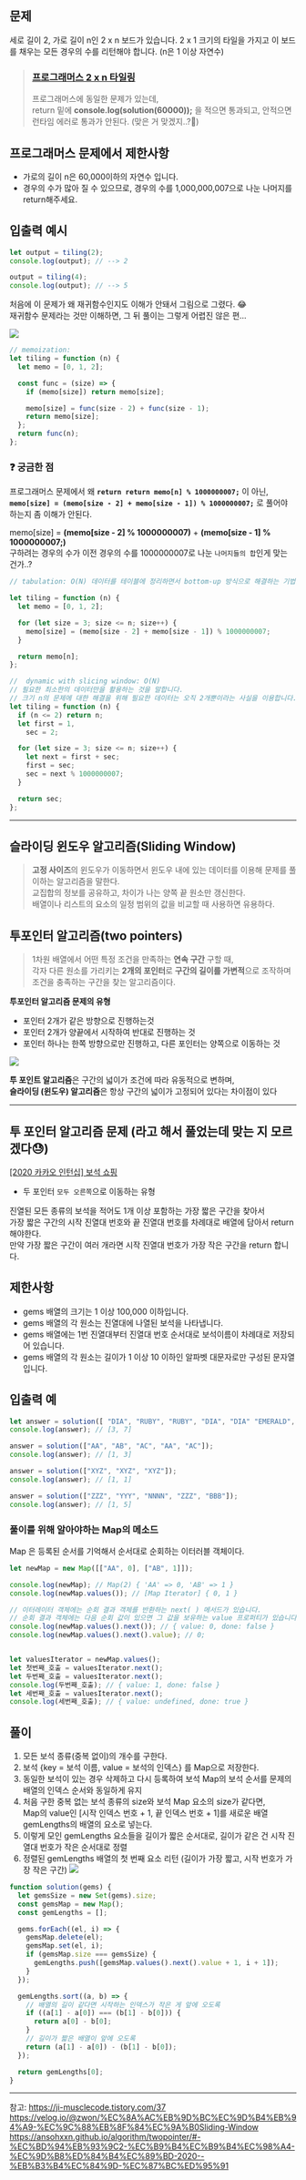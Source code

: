 ## 문제

세로 길이 2, 가로 길이 n인 2 x n 보드가 있습니다. 2 x 1 크기의 타일을 가지고 이 보드를 채우는 모든 경우의 수를 리턴해야 합니다.
(n은 1 이상 자연수)

>### [프로그래머스 2 x n 타일링](https://school.programmers.co.kr/learn/courses/30/lessons/12900)
>프로그래머스에 동일한 문제가 있는데, \
return 밑에 **console.log(solution(60000));** 을 적으면 통과되고, 안적으면 런타임 에러로 통과가 안된다. (맞은 거 맞겠지..?🤔)

## 프로그래머스 문제에서 제한사항

- 가로의 길이 n은 60,000이하의 자연수 입니다.
- 경우의 수가 많아 질 수 있으므로, 경우의 수를 1,000,000,007으로 나눈 나머지를 return해주세요.

## 입출력 예시

```javascript
let output = tiling(2);
console.log(output); // --> 2

output = tiling(4);
console.log(output); // --> 5
```

처음에 이 문제가 왜 재귀함수인지도 이해가 안돼서 그림으로 그렸다. 😂 \
재귀함수 문제라는 것만 이해하면, 그 뒤 풀이는 그렇게 어렵진 않은 편...

![](https://velog.velcdn.com/images/iberis/post/96f49c44-e06f-4fe3-857c-d51f129f445a/image.jpg)

```javascript
// memoization:
let tiling = function (n) {
  let memo = [0, 1, 2];

  const func = (size) => {
    if (memo[size]) return memo[size];

    memo[size] = func(size - 2) + func(size - 1);
    return memo[size];
  };
  return func(n);
};
```

### ❓ 궁금한 점

프로그래머스 문제에서 왜 **`return return memo[n] % 1000000007;`** 이 아닌, \
**`memo[size] = (memo[size - 2] + memo[size - 1]) % 1000000007;`** 로 풀어야 하는지 좀 이해가 안된다.

memo[size] = **(memo[size - 2] % 1000000007)** + **(memo[size - 1] % 1000000007;)** \
구하려는 경우의 수가 이전 경우의 수를 1000000007로 나눈 `나머지들의 합`인게 맞는 건가..?

```javascript
// tabulation: O(N) 데이터를 테이블에 정리하면서 bottom-up 방식으로 해결하는 기법

let tiling = function (n) {
  let memo = [0, 1, 2];

  for (let size = 3; size <= n; size++) {
    memo[size] = (memo[size - 2] + memo[size - 1]) % 1000000007;
  }

  return memo[n];
};
```

```javascript
//  dynamic with slicing window: O(N)
// 필요한 최소한의 데이터만을 활용하는 것을 말합니다.
// 크기 n의 문제에 대한 해결을 위해 필요한 데이터는 오직 2개뿐이라는 사실을 이용합니다.
let tiling = function (n) {
  if (n <= 2) return n;
  let first = 1,
    sec = 2;

  for (let size = 3; size <= n; size++) {
    let next = first + sec;
    first = sec;
    sec = next % 1000000007;
  }

  return sec;
};
```

---

## 슬라이딩 윈도우 알고리즘(Sliding Window)

> **고정 사이즈**의 윈도우가 이동하면서 윈도우 내에 있는 데이터를 이용해 문제를 풀이하는 알고리즘을 말한다. \
> 교집합의 정보를 공유하고, 차이가 나는 양쪽 끝 원소만 갱신한다. \
> 배열이나 리스트의 요소의 일정 범위의 값을 비교할 때 사용하면 유용하다.

## 투포인터 알고리즘(two pointers)

> 1차원 배열에서 어떤 특정 조건을 만족하는 **연속 구간** 구할 때, \
>  각자 다른 원소를 가리키는 **2개의 포인터**로 **구간의 길이를 가변적**으로 조작하며 조건을 충족하는 구간을 찾는 알고리즘이다.

**투포인터 알고리즘 문제의 유형**

- 포인터 2개가 같은 방향으로 진행하는것
- 포인터 2개가 양끝에서 시작하여 반대로 진행하는 것
- 포인터 하나는 한쪽 방향으로만 진행하고, 다른 포인터는 양쪽으로 이동하는 것

![](https://velog.velcdn.com/images/iberis/post/6fc5e78d-ca22-4f96-ac48-1328ef03981f/image.jpg)

**투 포인트 알고리즘**은 구간의 넓이가 조건에 따라 유동적으로 변하며, \
**슬라이딩 (윈도우) 알고리즘**은 항상 구간의 넓이가 고정되어 있다는 차이점이 있다

---

## 투 포인터 알고리즘 문제 (라고 해서 풀었는데 맞는 지 모르겠다😓)

[[2020 카카오 인턴십] 보석 쇼핑](https://school.programmers.co.kr/learn/courses/30/lessons/67258)

- 두 포인터 `모두 오른쪽`으로 이동하는 유형

진열된 모든 종류의 보석을 적어도 1개 이상 포함하는 가장 짧은 구간을 찾아서 \
가장 짧은 구간의 시작 진열대 번호와 끝 진열대 번호를 차례대로 배열에 담아서 return 해야한다. \
만약 가장 짧은 구간이 여러 개라면 시작 진열대 번호가 가장 작은 구간을 return 합니다.

## 제한사항

- gems 배열의 크기는 1 이상 100,000 이하입니다.
- gems 배열의 각 원소는 진열대에 나열된 보석을 나타냅니다.
- gems 배열에는 1번 진열대부터 진열대 번호 순서대로 보석이름이 차례대로 저장되어 있습니다.
- gems 배열의 각 원소는 길이가 1 이상 10 이하인 알파벳 대문자로만 구성된 문자열입니다.

## 입출력 예

```javascript
let answer = solution([ "DIA", "RUBY", "RUBY", "DIA", "DIA" "EMERALD", "SAPPHIRE", "DIA" ]);
console.log(answer); // [3, 7]

answer = solution(["AA", "AB", "AC", "AA", "AC"]);
console.log(answer); // [1, 3]

answer = solution(["XYZ", "XYZ", "XYZ"]);
console.log(answer); // [1, 1]

answer = solution(["ZZZ", "YYY", "NNNN", "ZZZ", "BBB"]);
console.log(answer); // [1, 5]
```

### 풀이를 위해 알아야하는 Map의 메소드
Map 은 등록된 순서를 기억해서 순서대로 순회하는 이터러블 객체이다.

```javascript
let newMap = new Map([["AA", 0], ["AB", 1]]);

console.log(newMap); // Map(2) { 'AA' => 0, 'AB' => 1 }
console.log(newMap.values()); // [Map Iterator] { 0, 1 }

// 이터레이터 객체에는 순회 결과 객체를 반환하는 next( ) 메서드가 있습니다.
// 순회 결과 객체에는 다음 순회 값이 있으면 그 값을 보유하는 value 프로퍼티가 있습니다. {value: 이터레이터 값, done: false }
console.log(newMap.values().next()); // { value: 0, done: false }
console.log(newMap.values().next().value); // 0;


let valuesIterator = newMap.values();
let 첫번째_호출 = valuesIterator.next();
let 두번째_호출 = valuesIterator.next();
console.log(두번째_호출); // { value: 1, done: false }
let 세번째_호출 = valuesIterator.next();
console.log(세번째_호출); // { value: undefined, done: true }
```

## 풀이

1. 모든 보석 종류(중복 없이)의 개수를 구한다.
2. 보석 {key = 보석 이름, value = 보석의 인덱스} 를 Map으로 저장한다.
3. 동일한 보석이 있는 경우 삭제하고 다시 등록하여 보석 Map의 보석 순서를 문제의 배열의 인덱스 순서와 동일하게 유지 
4. 처음 구한 중복 없는 보석 종류의 size와 보석 Map 요소의 size가 같다면, \
Map의 value인 [시작 인덱스 번호 + 1, 끝 인덱스 번호 + 1]를 
새로운 배열 gemLengths의 배열의 요소로 넣는다. 
5. 이렇게 모인 gemLengths 요소들을 길이가 짧은 순서대로, 길이가 같은 건 시작 진열대 번호가 작은 순서대로 정렬
6. 정렬된 gemLengths 배열의 첫 번째 요소 리턴 (길이가 가장 짧고, 시작 번호가 가장 작은 구간)
![](https://velog.velcdn.com/images/iberis/post/7b39476b-25e8-4469-994d-872d14267453/image.JPG)
```javascript
function solution(gems) {
  let gemsSize = new Set(gems).size;
  const gemsMap = new Map();
  const gemLengths = [];

  gems.forEach((el, i) => {
    gemsMap.delete(el);
    gemsMap.set(el, i);
    if (gemsMap.size === gemsSize) {
      gemLengths.push([gemsMap.values().next().value + 1, i + 1]);
    }
  });

  gemLengths.sort((a, b) => {
    // 배열의 길이 같다면 시작하는 인덱스가 작은 게 앞에 오도록
    if ((a[1] - a[0]) === (b[1] - b[0])) {
      return a[0] - b[0];
    }
    // 길이가 짧은 배열이 앞에 오도록
    return (a[1] - a[0]) - (b[1] - b[0]);
  });

  return gemLengths[0];
}
```

---

참고: https://ji-musclecode.tistory.com/37 \
https://velog.io/@zwon/%EC%8A%AC%EB%9D%BC%EC%9D%B4%EB%94%A9-%EC%9C%88%EB%8F%84%EC%9A%B0Sliding-Window \
https://ansohxxn.github.io/algorithm/twopointer/#-%EC%BD%94%EB%93%9C2-%EC%B9%B4%EC%B9%B4%EC%98%A4-%EC%9D%B8%ED%84%B4%EC%89%BD-2020--%EB%B3%B4%EC%84%9D-%EC%87%BC%ED%95%91
